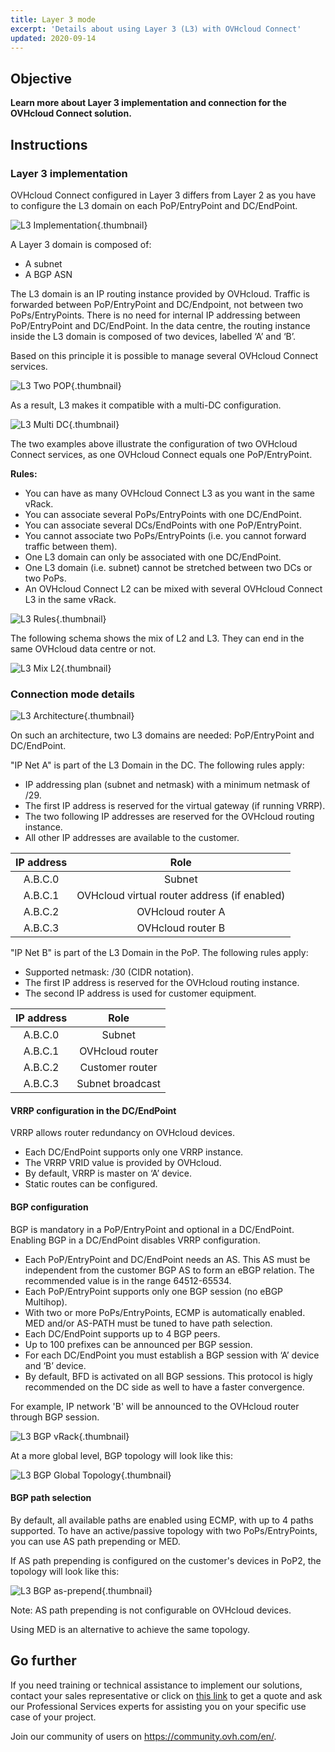 ```yaml
---
title: Layer 3 mode
excerpt: 'Details about using Layer 3 (L3) with OVHcloud Connect'
updated: 2020-09-14
---
```


## Objective

**Learn more about Layer 3 implementation and connection for the OVHcloud Connect solution.**

## Instructions

### Layer 3 implementation

OVHcloud Connect configured in Layer 3 differs from Layer 2 as you have to configure the L3 domain on each PoP/EntryPoint and DC/EndPoint.

![L3 Implementation](images/occ-l3-implementation.png){.thumbnail}

A Layer 3 domain is composed of:

- A subnet
- A BGP ASN

The L3 domain is an IP routing instance provided by OVHcloud. Traffic is forwarded between PoP/EntryPoint and DC/Endpoint, not between two PoPs/EntryPoints. There is no need for internal IP addressing between PoP/EntryPoint and DC/EndPoint. In the data centre, the routing instance inside the L3 domain is composed of two devices, labelled ‘A’ and ‘B’.

Based on this principle it is possible to manage several OVHcloud Connect services. 

![L3 Two POP](images/occ-l3-twopop.png){.thumbnail}

As a result, L3 makes it compatible with a multi-DC configuration.

![L3 Multi DC](images/occ-l3-multidc.png){.thumbnail}

The two examples above illustrate the configuration of two OVHcloud Connect services, as one OVHcloud Connect equals one PoP/EntryPoint.

**Rules:**

- You can have as many OVHcloud Connect L3 as you want in the same vRack.
- You can associate several PoPs/EntryPoints with one DC/EndPoint.
- You can associate several DCs/EndPoints with one PoP/EntryPoint.
- You cannot associate two PoPs/EntryPoints (i.e. you cannot forward traffic between them).
- One L3 domain can only be associated with one DC/EndPoint.
- One L3 domain (i.e. subnet) cannot be stretched between two DCs or two PoPs.
- An OVHcloud Connect L2 can be mixed with several OVHcloud Connect L3 in the same vRack.

![L3 Rules](images/occ-l3-rules.gif){.thumbnail}

The following schema shows the mix of L2 and L3. They can end in the same OVHcloud data centre or not.

![L3 Mix L2](images/occ-l3-mixl2.png){.thumbnail}

### Connection mode details

![L3 Architecture](images/occ-l3-architecture.png){.thumbnail}

On such an architecture, two L3 domains are needed: PoP/EntryPoint and DC/EndPoint.

"IP Net A" is part of the L3 Domain in the DC. The following rules apply:

- IP addressing plan (subnet and netmask) with a minimum netmask of /29.
- The first IP address is reserved for the virtual gateway (if running VRRP).
- The two following IP addresses are reserved for the OVHcloud routing instance.
- All other IP addresses are available to the customer.

| IP address | Role |
|:-----:|:-----:|
| A.B.C.0 | Subnet |
| A.B.C.1 | OVHcloud virtual router address (if enabled) |
| A.B.C.2 | OVHcloud router A |
| A.B.C.3 | OVHcloud router B |

"IP Net B" is part of the L3 Domain in the PoP. The following rules apply:

- Supported netmask: /30 (CIDR notation).
- The first IP address is reserved for the OVHcloud routing instance.
- The second IP address is used for customer equipment.

| IP address | Role |
|:-----:|:-----:|
| A.B.C.0 | Subnet |
| A.B.C.1 | OVHcloud router |
| A.B.C.2 | Customer router |
| A.B.C.3 | Subnet broadcast |

#### VRRP configuration in the DC/EndPoint

VRRP allows router redundancy on OVHcloud devices.

- Each DC/EndPoint supports only one VRRP instance.
- The VRRP VRID value is provided by OVHcloud.
- By default, VRRP is master on ‘A’ device.
- Static routes can be configured. 

#### BGP configuration

BGP is mandatory in a PoP/EntryPoint and optional in a DC/EndPoint. Enabling BGP in a DC/EndPoint disables VRRP configuration.

- Each PoP/EntryPoint and DC/EndPoint needs an AS. This AS must be independent from the customer BGP AS to form an eBGP relation. The recommended value is in the range 64512-65534.
- Each PoP/EntryPoint supports only one BGP session (no eBGP Multihop).
- With two or more PoPs/EntryPoints, ECMP is automatically enabled. MED and/or AS-PATH must be tuned to have path selection.
- Each DC/EndPoint supports up to 4 BGP peers.
- Up to 100 prefixes can be announced per BGP session.
- For each DC/EndPoint you must establish a BGP session with ‘A’ device and ‘B’ device.
- By default, BFD is activated on all BGP sessions. This protocol is higly recommended on the DC side as well to have a faster convergence.

For example, IP network 'B' will be announced to the OVHcloud router through BGP session.

![L3 BGP vRack](images/occ-l3-bgpvrack.png){.thumbnail}

At a more global level, BGP topology will look like this:

![L3 BGP Global Topology](images/occ-l3-bgpglobal.png){.thumbnail}

#### BGP path selection

By default, all available paths are enabled using ECMP, with up to 4 paths supported. To have an active/passive topology with two PoPs/EntryPoints, you can use AS path prepending or MED.

If AS path prepending is configured on the customer's devices in PoP2, the topology will look like this:

![L3 BGP as-prepend](images/occ-l3-bgpasprepend-med.png){.thumbnail}

Note: AS path prepending is not configurable on OVHcloud devices.

Using MED is an alternative to achieve the same topology.

## Go further

If you need training or technical assistance to implement our solutions, contact your sales representative or click on [this link](https://www.ovhcloud.com/en-sg/professional-services/) to get a quote and ask our Professional Services experts for assisting you on your specific use case of your project.

Join our community of users on <https://community.ovh.com/en/>.
